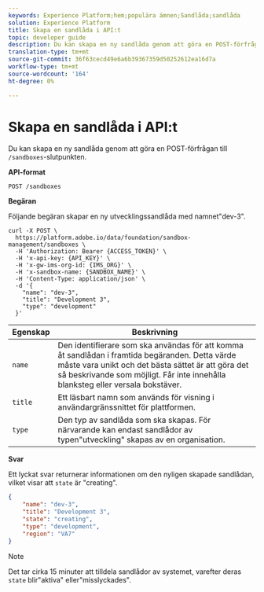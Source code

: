 ```yaml
---
keywords: Experience Platform;hem;populära ämnen;Sandlåda;sandlåda
solution: Experience Platform
title: Skapa en sandlåda i API:t
topic: developer guide
description: Du kan skapa en ny sandlåda genom att göra en POST-förfrågan till slutpunkten "/sandbox".
translation-type: tm+mt
source-git-commit: 36f63cecd49e6a6b39367359d50252612ea16d7a
workflow-type: tm+mt
source-wordcount: '164'
ht-degree: 0%

---
```



# Skapa en sandlåda i API:t

Du kan skapa en ny sandlåda genom att göra en POST-förfrågan till `/sandboxes`-slutpunkten.

**API-format**

```http
POST /sandboxes
```

**Begäran**

Följande begäran skapar en ny utvecklingssandlåda med namnet&quot;dev-3&quot;.

```shell
curl -X POST \
  https://platform.adobe.io/data/foundation/sandbox-management/sandboxes \
  -H 'Authorization: Bearer {ACCESS_TOKEN}' \
  -H 'x-api-key: {API_KEY}' \
  -H 'x-gw-ims-org-id: {IMS_ORG}' \
  -H 'x-sandbox-name: {SANDBOX_NAME}' \
  -H 'Content-Type: application/json' \
  -d '{
    "name": "dev-3",
    "title": "Development 3",
    "type": "development"
  }'
```

| Egenskap | Beskrivning |
| --- | --- |
| `name` | Den identifierare som ska användas för att komma åt sandlådan i framtida begäranden. Detta värde måste vara unikt och det bästa sättet är att göra det så beskrivande som möjligt. Får inte innehålla blanksteg eller versala bokstäver. |
| `title` | Ett läsbart namn som används för visning i användargränssnittet för plattformen. |
| `type` | Den typ av sandlåda som ska skapas. För närvarande kan endast sandlådor av typen&quot;utveckling&quot; skapas av en organisation. |

**Svar**

Ett lyckat svar returnerar informationen om den nyligen skapade sandlådan, vilket visar att `state` är &quot;creating&quot;.

```json
{
    "name": "dev-3",
    "title": "Development 3",
    "state": "creating",
    "type": "development",
    "region": "VA7"
}
```

>[!NOTE]
>
>Det tar cirka 15 minuter att tilldela sandlådor av systemet, varefter deras `state` blir&quot;aktiva&quot; eller&quot;misslyckades&quot;.
